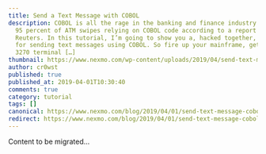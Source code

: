```yaml
---
title: Send a Text Message with COBOL
description: COBOL is all the rage in the banking and finance industry with over
  95 percent of ATM swipes relying on COBOL code according to a report by
  Reuters. In this tutorial, I’m going to show you a, hacked together, method
  for sending text messages using COBOL. So fire up your mainframe, get your
  3270 terminal […]
thumbnail: https://www.nexmo.com/wp-content/uploads/2019/04/send-text-message-cobol-feature.png
author: cr0wst
published: true
published_at: 2019-04-01T10:30:40
comments: true
category: tutorial
tags: []
canonical: https://www.nexmo.com/blog/2019/04/01/send-text-message-cobol-dr
redirect: https://www.nexmo.com/blog/2019/04/01/send-text-message-cobol-dr
---
```

Content to be migrated...
